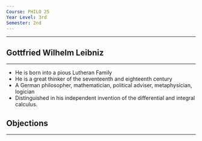 ```yaml
---
Course: PHILO 25
Year Level: 3rd
Semester: 2nd
---
```

---

## Gottfried Wilhelm Leibniz
---
- He is born into a pious Lutheran Family
- He is a great thinker of the seventeenth and eighteenth century
- A German philosopher, mathematician, political adviser, metaphysician, logician
- Distinguished in his independent invention of the differential and integral calculus.

## Objections
---
